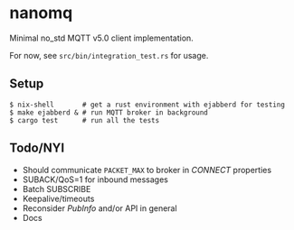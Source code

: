 # nanomq

Minimal no_std MQTT v5.0 client implementation.

For now, see `src/bin/integration_test.rs` for usage.

## Setup

```
$ nix-shell       # get a rust environment with ejabberd for testing
$ make ejabberd & # run MQTT broker in background
$ cargo test      # run all the tests
```

## Todo/NYI

- Should communicate `PACKET_MAX` to broker in *CONNECT* properties
- SUBACK/QoS=1 for inbound messages
- Batch SUBSCRIBE
- Keepalive/timeouts
- Reconsider *PubInfo* and/or API in general
- Docs
